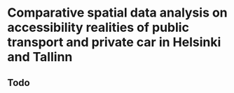 # Comparative spatial data analysis on accessibility realities of public transport and private car in Helsinki and Tallinn

## Todo